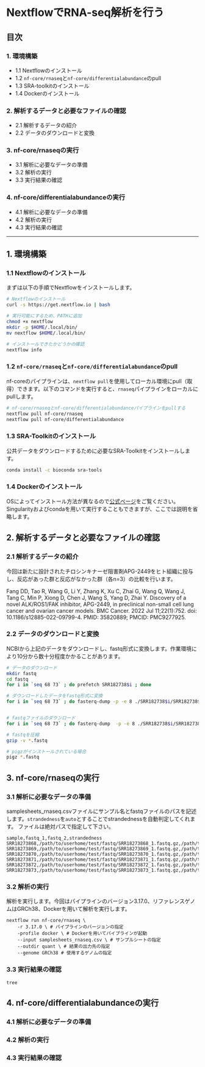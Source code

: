 # NextflowでRNA-seq解析を行う

## 目次

### 1. 環境構築
- 1.1 Nextflowのインストール
- 1.2 `nf-core/rnaseq`と`nf-core/differentialabundance`のpull
- 1.3 SRA-toolkitのインストール
- 1.4 Dockerのインストール

### 2. 解析するデータと必要なファイルの確認
- 2.1 解析するデータの紹介
- 2.2 データのダウンロードと変換

### 3. nf-core/rnaseqの実行
- 3.1 解析に必要なデータの準備
- 3.2 解析の実行
- 3.3 実行結果の確認

### 4. nf-core/differentialabundanceの実行
- 4.1 解析に必要なデータの準備
- 4.2 解析の実行
- 4.3 実行結果の確認

---
## 1. 環境構築
### 1.1 Nextflowのインストール
まずは以下の手順でNextflowをインストールします。

```bash
# Nextflowのインストール
curl -s https://get.nextflow.io | bash

# 実行可能にするため、PATHに追加
chmod +x nextflow
mkdir -p $HOME/.local/bin/
mv nextflow $HOME/.local/bin/

# インストールできたかどうかの確認
nextflow info
```

### 1.2 `nf-core/rnaseq`と`nf-core/differentialabundance`のpull
nf-coreのパイプラインは、`nextflow pull`を使用してローカル環境にpull（取得）できます。以下のコマンドを実行すると、`rnaseq`パイプラインをローカルにpullします。

```bash
# nf-core/rnaseqとnf-core/differentialabundanceパイプラインをpullする
nextflow pull nf-core/rnaseq
nextflow pull nf-core/differentialabundance
```

### 1.3 SRA-Toolkitのインストール
公共データをダウンロードするために必要なSRA-Toolkitをインストールします。
```bash
conda install -c bioconda sra-tools
```
### 1.4 Dockerのインストール
OSによってインストール方法が異なるので[公式ページ](https://matsuand.github.io/docs.docker.jp.onthefly/get-docker/)をご覧ください。
Singularityおよびcondaを用いて実行することもできますが、ここでは説明を省略します。

## 2. 解析するデータと必要なファイルの確認
### 2.1 解析するデータの紹介
今回は新たに設計されたチロシンキナーゼ阻害剤APG-2449をヒト組織に投与し、反応があった群と反応がなかった群（各n=3）の比較を行います。

Fang DD, Tao R, Wang G, Li Y, Zhang K, Xu C, Zhai G, Wang Q, Wang J, Tang C, Min P, Xiong D, Chen J, Wang S, Yang D, Zhai Y. Discovery of a novel ALK/ROS1/FAK inhibitor, APG-2449, in preclinical non-small cell lung cancer and ovarian cancer models. BMC Cancer. 2022 Jul 11;22(1):752. doi: 10.1186/s12885-022-09799-4. PMID: 35820889; PMCID: PMC9277925.

### 2.2 データのダウンロードと変換
NCBIから上記のデータをダウンロードし、fastq形式に変換します。作業環境により10分から数十分程度かかることがあります。

```bash
# データのダウンロード
mkdir fastq
cd fastq
for i in `seq 68 73` ; do prefetch SRR182738$i ; done

# ダウンロードしたデータをfastq形式に変換
for i in `seq 68 73` ; do fasterq-dump -p -e 8 ./SRR182738$i/SRR182738$i.sra ; done


# fastqファイルのダウンロード
for i in `seq 68 73` ; do fasterq-dump  -p -e 8 ./SRR182738$i/SRR182738$i.sra --split-files ; done

# fastqを圧縮
gzip -v *.fastq

# pigzがインストールされている場合
pigz *.fastq
```

## 3. nf-core/rnaseqの実行
### 3.1 解析に必要なデータの準備
samplesheets_rnaseq.csvファイルにサンプル名とfastqファイルのパスを記述します。`strandedness`を`auto`とすることでstrandednessを自動判定してくれます。
ファイルは絶対パスで指定して下さい。
```
sample,fastq_1,fastq_2,strandedness
SRR18273868,/path/to/userhome/test/fastq/SRR18273868_1.fastq.gz,/path/to/userhome/test/fastq/SRR18273868_2.fastq.gz,auto
SRR18273869,/path/to/userhome/test/fastq/SRR18273869_1.fastq.gz,/path/to/userhome/test/fastq/SRR18273869_2.fastq.gz,auto
SRR18273870,/path/to/userhome/test/fastq/SRR18273870_1.fastq.gz,/path/to/userhome/test/fastq/SRR18273870_2.fastq.gz,auto
SRR18273871,/path/to/userhome/test/fastq/SRR18273871_1.fastq.gz,/path/to/userhome/test/fastq/SRR18273871_2.fastq.gz,auto
SRR18273872,/path/to/userhome/test/fastq/SRR18273872_1.fastq.gz,/path/to/userhome/test/fastq/SRR18273872_2.fastq.gz,auto
SRR18273873,/path/to/userhome/test/fastq/SRR18273873_1.fastq.gz,/path/to/userhome/test/fastq/SRR18273873_2.fastq.gz,auto
```

### 3.2 解析の実行
解析を実行します。今回はパイプラインのバージョン3.17.0、リファレンスゲノムはGRCh38、Dockerを用いて解析を実行します。

```
nextflow run nf-core/rnaseq \
    -r 3.17.0 \ # パイプラインのバージョンの指定
    -profile docker \ # Dockerを用いてパイプラインが起動
    --input samplesheets_rnaseq.csv \ # サンプルシートの指定
    --outdir quant \ # 結果の出力先の指定
    --genome GRCh38 # 使用するゲノムの指定
```

### 3.3 実行結果の確認

```
tree
```


## 4. nf-core/differentialabundanceの実行
### 4.1 解析に必要なデータの準備
### 4.2 解析の実行
### 4.3 実行結果の確認

